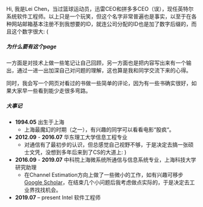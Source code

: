 Hi, 我是Lei Chen，当过篮球运动员，迅雷CEO和拼多多CEO（误），现任英特尔系统软件工程师。以上只是一个玩笑，但这个名字非常普遍也是事实，以至于在各种网站邮箱基本注册不到我想要的ID，就连公司分配的ID也是加了数字后缀的，而且这个数字很大: (

##### 为什么要有这个page

一方面是对技术上做一些笔记让自己回顾，另一方面也是把内容写出来有一个输出，通过一进一出加深自己对问题的理解，这也算是我和同学交流下来的心得。

同时，我会写一个网页对看过的书做一些简单的评论，因为有一些书确实很好，如果大家早一些看到能少走很多弯路。

##### 大事记

- **1994.05** 出生于上海
    - 上海最魔幻的时期（之一），有兴趣的同学可以看看电影“股疯“。
- **2012.09** - **2016.07** 华东理工大学信息工程专业
    - 对通信有了最初步的认识，但总感觉自己视野不够，于是决定去搞一张硕士文凭，没想到多年后来到了CS的大道上: )
- **2016.09** - **2019.07** 中科院上海微系统所通信与信息系统专业，上海科技大学研究助理
    - 在Channel Estimation方向上做了一些微小的工作，如有兴趣可移步[Google Scholar](https://scholar.google.com/citations?user=EZFnY_4AAAAJ&hl=zh-CN)，在结束几个小问题后我考虑做点实际的，于是决定去工业界找找机会。
- **2019.07** – present Intel 软件工程师

